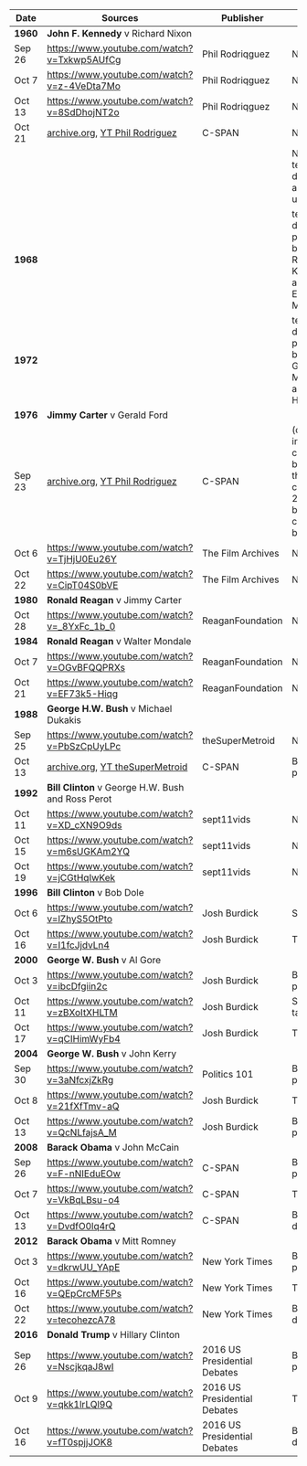 |Date    | Sources |Publisher|Notes|
|--------|---------------------------------------------|-----------------|-------|
|**1960**| **John F. Kennedy** v Richard Nixon         |                 |       |
|Sep 26  | https://www.youtube.com/watch?v=Txkwp5AUfCg | Phil Rodriqguez | Notes |
|Oct 7   | https://www.youtube.com/watch?v=z-4VeDta7Mo | Phil Rodriqguez | Notes |
|Oct 13  | https://www.youtube.com/watch?v=8SdDhojNT2o | Phil Rodriqguez | Notes |
|Oct 21  | [archive.org](https://archive.org/details/CSPAN3_20161030_150000_1960_Presidential_Candidates_Fourth_Debate/), [YT Phil Rodriguez](https://www.youtube.com/watch?v=LN8F1FGZfzA) | C-SPAN | Notes |
|        |   |         | No television debates again until...                                       |
|**1968**|   |         | televised democratic primary between Robert F. Kennedy and Eugene McCarthy |
|**1972**|   |         | televised democratic primary between George McGovern and Hubert Humphrey   |
|**1976**| **Jimmy Carter** v Gerald Ford |         |  |
|Sep 23 | [archive.org](https://archive.org/details/CSPAN_20160925_054000_1976_Presidential_Candidates_First_Debate), [YT Phil Rodriguez](https://www.youtube.com/watch?v=GlPjW_2_LXI) | C-SPAN | (one hour in, a capacitor blew and the signal cut out for 27 minutes before coming back) |
|Oct 6  | https://www.youtube.com/watch?v=TjHjU0Eu26Y | The Film Archives | Notes |
|Oct 22 | https://www.youtube.com/watch?v=CipT04S0bVE | The Film Archives | Notes |
|**1980**| **Ronald Reagan** v Jimmy Carter |         |  |
|Oct 28 | https://www.youtube.com/watch?v=_8YxFc_1b_0 | ReaganFoundation | Notes |
|**1984**| **Ronald Reagan** v Walter Mondale |         |  |
|Oct 7  | https://www.youtube.com/watch?v=OGvBFQQPRXs | ReaganFoundation | Notes |
|Oct 21 | https://www.youtube.com/watch?v=EF73k5-Hiqg | ReaganFoundation | Notes |
|**1988**| **George H.W. Bush** v Michael Dukakis |         |  |
|Sep 25 | https://www.youtube.com/watch?v=PbSzCpUyLPc | theSuperMetroid | Notes |
|Oct 13 | [archive.org](https://archive.org/details/CSPAN3_20161009_140000_1988_Presidential_Candidates_Second_Debate), [YT theSuperMetroid](https://www.youtube.com/watch?v=OGpROh7Ia10) | C-SPAN | Behind a podium |
|**1992**| **Bill Clinton** v George H.W. Bush and Ross Perot |         |  |
|Oct 11 | https://www.youtube.com/watch?v=XD_cXN9O9ds | sept11vids      | Notes |
|Oct 15 | https://www.youtube.com/watch?v=m6sUGKAm2YQ | sept11vids      | Notes |
|Oct 19 | https://www.youtube.com/watch?v=jCGtHqIwKek | sept11vids      | Notes |
|**1996**| **Bill Clinton** v Bob Dole |         |  |
|Oct 6  | https://www.youtube.com/watch?v=lZhyS5OtPto | Josh Burdick      | Standard  |
|Oct 16 | https://www.youtube.com/watch?v=I1fcJjdvLn4 | Josh Burdick      | Town hall |
|**2000**| **George W. Bush** v Al Gore |         |  |
|Oct 3  | https://www.youtube.com/watch?v=ibcDfgiin2c | Josh Burdick      | Behind a podium  |
|Oct 11 | https://www.youtube.com/watch?v=zBXoItXHLTM | Josh Burdick      | Seated at a table |
|Oct 17 | https://www.youtube.com/watch?v=qCIHimWyFb4 | Josh Burdick      | Town hall |
|**2004**| **George W. Bush** v John Kerry |         |  |
|Sep 30 | https://www.youtube.com/watch?v=3aNfcxjZkRg | Politics 101      | Behind a podium  |
|Oct 8  | https://www.youtube.com/watch?v=21fXfTmv-aQ | Josh Burdick      | Town hall |
|Oct 13 | https://www.youtube.com/watch?v=QcNLfajsA_M | Josh Burdick      | Behind a podium |
|**2008**| **Barack Obama** v John McCain |         |  |
|Sep 26 | https://www.youtube.com/watch?v=F-nNIEduEOw | C-SPAN | Behind a podium |
|Oct 7  | https://www.youtube.com/watch?v=VkBqLBsu-o4 | C-SPAN | Town hall       |
|Oct 13 | https://www.youtube.com/watch?v=DvdfO0lq4rQ | C-SPAN | Behind a desk   |
|**2012**| **Barack Obama** v Mitt Romney |         |  |
|Oct 3  | https://www.youtube.com/watch?v=dkrwUU_YApE | New York Times | Behind a podium |
|Oct 16 | https://www.youtube.com/watch?v=QEpCrcMF5Ps | New York Times | Town hall       |
|Oct 22 | https://www.youtube.com/watch?v=tecohezcA78 | New York Times | Behind a desk   |
|**2016**| **Donald Trump** v Hillary Clinton |         |  |
|Sep 26 | https://www.youtube.com/watch?v=NscjkqaJ8wI | 2016 US Presidential Debates | Behind a podium |
|Oct 9  | https://www.youtube.com/watch?v=qkk1lrLQl9Q | 2016 US Presidential Debates | Town hall       |
|Oct 16 | https://www.youtube.com/watch?v=fT0spjjJOK8 | 2016 US Presidential Debates | Behind a desk   |
